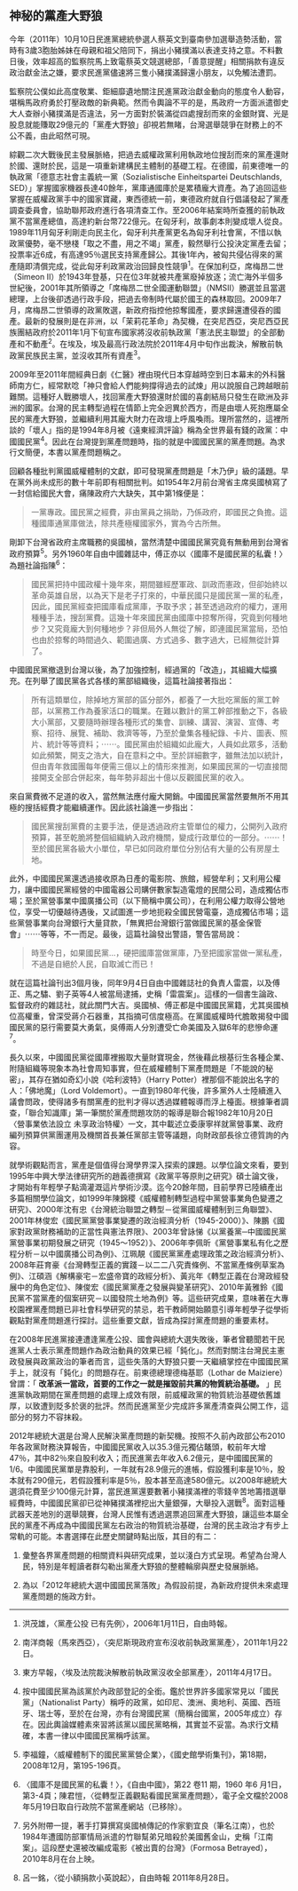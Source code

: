 ## 神秘的黨產大野狼

今年（2011年）10月10日民進黨總統參選人蔡英文到臺南參加選舉造勢活動，當時有3歲3胞胎姊妹在母親和祖父陪同下，捐出小豬撲滿以表達支持之意。不料數日後，效率超高的監察院馬上致電蔡英文競選總部，「善意提醒」相關捐款有違反政治獻金法之嫌，要求民進黨儘速將三隻小豬撲滿歸還小朋友，以免觸法遭罰。

監察院公僕如此高度敬業、鉅細靡遺地關注民進黨政治獻金動向的態度令人動容，堪稱馬政府勇於打壓政敵的新典範。然而令輿論不平的是，馬政府一方面派遣御史大人查辦小豬撲滿是否違法，另一方面對於裝滿從四處搜刮而來的金銀財寶、光是股息就能賺取29億元的「黨產大野狼」卻視若無睹，台灣選舉競爭在財務上的不公不義，由此昭然可現。

綜觀二次大戰後民主發展脈絡，把過去威權政黨利用執政地位搜刮而來的黨產還財於國、還財於民，這是一項重新建構民主體制的基礎工程。在德國，前東德唯一的執政黨「德意志社會主義統一黨（Sozialistische Einheitspartei Deutschlands, SED）」掌握國家機器長達40餘年，黨庫通國庫於是累積龐大資產。為了追回這些掌握在威權政黨手中的國家寶藏，東西德統一前，東德政府就自行倡議發起了黨產調查委員會，協助聯邦政府進行各項清查工作。至2006年結案時所查獲的前執政黨不當黨產總值，高達約新台幣722億元。在匈牙利，故事劇本則變成壞人從良。1989年11月匈牙利剛走向民主化，匈牙利共產黨更名為匈牙利社會黨，不惜以執政黨優勢，毫不戀棧「取之不盡，用之不竭」黨產，毅然舉行公投決定黨產去留；投票率近6成，有高達95％選民支持黨產歸公。其後1年內，被匈共侵佔得來的黨產隨即清償完成，從此匈牙利政黨政治回歸良性競爭<sup>1</sup>。在保加利亞，席梅昂二世（Simeon II）於1943年登基，只在位3年就被共產黨廢掉放逐；流亡海外半個多世紀後，2001年其所領導之「席梅昂二世全國運動聯盟」（NMSII）勝選並且當選總理，上台後卻透過行政手段，把過去帝制時代屬於國王的森林取回。2009年7月，席梅昂二世領導的政黨敗選，新政府指控他掠奪國產，要求歸還遭侵吞的國產。最新的發展則是在非洲，以「茉莉花革命」為契機，在突尼西亞，突尼西亞民族團結政府於2011年1月下旬宣布國家將沒收前執政黨「憲法民主聯盟」的全部動產和不動產<sup>2</sup>。在埃及，埃及最高行政法院於2011年4月中旬作出裁決，解散前執政黨民族民主黨，並沒收其所有資產<sup>3</sup>。

2009年至2011年間經典日劇《仁醫》裡由現代日本穿越時空到日本幕末的外科醫師南方仁，經常默唸「神只會給人們能夠撐得過去的試煉」用以說服自己跨越眼前難關。這種好人戰勝壞人，找回黨產大野狼還財於國的喜劇結局只發生在歐洲及非洲的國家。台灣的民主轉型過程在情節上完全迥異於西方，而是由壞人死抱應屬全民的黨產大野狼，並繼續利用其龐大財力在政壇上呼風喚雨。理所當然的，這裡所談的「壞人」指的是1994年8月被《遠東經濟評論》稱為全世界最有錢的政黨：中國國民黨<sup>4</sup>。因此在台灣提到黨產問題時，指的就是中國國民黨的黨產問題。為求行文簡便，本書以黨產問題稱之。

回顧各種批判黨國威權體制的文獻，即可發現黨產問題是「木乃伊」級的議題。早在黨外尚未成形的數十年前即有相關批判。如1954年2月前台灣省主席吳國楨寫了一封信給國民大會，痛陳政府六大缺失，其中第1條便是：

> 一黨專政。國民黨之經費，非由黨員之捐助，乃係政府，即國民之負擔。這種國庫通黨庫做法，除共產極權國家外，實為今古所無。

剛卸下台灣省政府主席職務的吳國楨，當然清楚中國國民黨究竟有無動用到台灣省政府預算<sup>5</sup>。另外1960年自由中國雜誌中，傅正亦以〈國庫不是國民黨的私囊！〉為題社論指陳<sup>6</sup>：

> 國民黨把持中國政權十幾年來，期間雖經歷軍政、訓政而憲政，但卻始終以革命英雄自居，以為天下是老子打來的，中華民國只是國民黨一黨的私產，因此，國民黨經查把國庫看成黨庫，予取予求；甚至透過政府的權力，運用種種手法，搜刮黨費。這幾十年來國民黨由國庫中掠奪所得，究竟到何種地步？又究竟龐大到何種地步？非但局外人無從了解，即連國民黨當局，恐怕也由於掠奪的時間過久、範圍過廣、方式過多、數字過大，已經無從計算了。

中國國民黨撤退到台灣以後，為了加強控制，經過黨的「改造」，其組織大幅擴充。在列舉了國民黨各式各樣的黨部組織後，這篇社論接著指出：

> 所有這類單位，除掉地方黨部的區分部外，都養了一大批吃黨飯的黨工幹部，以黨務工作為養家活口的職業。在難以數計的黨工幹部推動之下，各級大小黨部，又要隨時辦理各種形式的集會、訓練、講習、演習、宣傳、考察、招待、展覽、補助、救濟等等，乃至於彙集各種紀錄、卡片、圖表、照片、統計等等資料；⋯⋯。國民黨由於組織如此龐大，人員如此眾多，活動如此頻繁，開支之浩大，自在意料之中。至於詳細數字，雖無法加以統計，但由青年救國團每年便需三億以上的情形來推測，如果國民黨的一切直接間接開支全部合併起來，每年勢非超出十億以反觀國民黨的收入。

來自黨費微不足道的收入，當然無法應付龐大開銷。中國國民黨當然要無所不用其極的搜括經費才能繼續運作。因此該社論進一步指出：

> 國民黨搜刮黨費的主要手法，便是透過政府主管單位的權力，公開列入政府預算，甚至乾脆將整個組織納入政府機關，變成行政單位的一部分。⋯⋯！至於國民黨各級大小單位，早已如同政府單位分別佔有大量的公有房屋土地。

此外，中國國民黨還透過接收原為日產的電影院、旅館，經營牟利；又利用公權力，讓中國國民黨經營的中國電器公司購併數家製造電燈的民間公司，造成獨佔市場；至於黨營事業中國廣播公司（以下簡稱中廣公司），在利用公權力取得公營地位，享受一切優越待遇後，又試圖進一步地扼殺全國民營電臺，造成獨佔市場；這些黨營事業向台灣銀行大量貸款，「無異把台灣銀行當做國民黨的基金保管會」⋯⋯等等，不一而足。最後，這篇社論發出警語，警告當局說：

> 時至今日，如果國民黨…，硬把國庫當做黨庫，乃至把國家當做一黨私產，不過是自絕於人民，自取滅亡而已！

就在這篇社論刊出3個月後，同年9月4日自由中國雜誌社的負責人雷震，以及傅正、馬之驌、劉子英等4人被當局逮捕，史稱「雷震案」。這樣的一個書生論政、監督政府的雜誌社，就此關門大吉。吳國楨、傅正都是中國國民黨籍，尤其吳國楨位高權重，曾深受蔣介石器重，其指摘可信度極高。在黨國威權時代膽敢揭發中國國民黨的惡行需要莫大勇氣，吳傅兩人分別遭受亡命美國及入獄6年的悲慘命運<sup>7</sup>。

長久以來，中國國民黨從國庫裡搬取大量財寶現金，然後藉此根基衍生各種企業、附隨組織等現象本為社會周知事實，但在威權體制下黨產問題是「不能說的秘密」，其存在猶如奇幻小說《哈利波特》（Harry Potter）裡那個不能說出名字的人：「佛地魔」（Lord Voldemort）。一直到1980年代後，許多黨外人士陸續進入議會問政，使得諸多有關黨產的批判才得以透過媒體報導而浮上檯面。根據筆者調查，「聯合知識庫」第一筆關於黨產問題攻防的報導是聯合報1982年10月20日〈營事業依法設立 未享政治特權〉一文，其中載述立委康寧祥就黨營事業、政府編列預算供黨團運用及機關首長兼任黨部主管等議題，向財政部長徐立德質詢的內容。

就學術觀點而言，黨產是個值得台灣學界深入探索的課題。以學位論文來看，要到1995年中興大學法律研究所的趙義德撰寫《政黨平等原則之研究》碩士論文後，才開始有年輕學子點滴灌溉這片學術沙漠。迄今20餘年間，目前學界已陸續產出多篇相關學位論文，如1999年陳錦稷《威權體制轉型過程中黨營事業角色變遷之研究》、2000年沈有忠《台灣統治聯盟之轉型－從黨國威權體制到三角聯盟》、2001年林俊宏《國民黨黨營事業變遷的政治經濟分析（1945-2000）》、陳鵬《國家對政黨財務補助的正當性與憲法界限》、2003年曾詠悌《以黨養黨─中國國民黨黨營事業初期發展之研究（1945～1952）》、2006年李佩昕《黨營事業私有化之歷程分析－以中國廣播公司為例》、江珮靚《國民黨黨產處理政策之政治經濟分析》、2008年莊育豪《台灣轉型正義的實踐－以二二八究責條例、不當黨產條例草案為例》、江碩涵《解構豪宅－宏盛帝寶的政經分析》、黃兆年《轉型正義在台灣政經發展中的角色定位》、陳俊宏《國民黨黨產之發展與變革研究》、2010年黃雅鈴《國民黨不當黨產的個案研究－以國發院土地為例》等。這些研究成果，意味著在大專校園裡黨產問題已非社會科學研究的禁忌，若干教師開始願意引導年輕學子從學術觀點對黨產問題進行探討。這些重要文獻，皆成為探討黨產問題的重要素材。

在2008年民進黨接連遭逢黨產公投、國會與總統大選失敗後，筆者曾聽聞若干民進黨人士表示黨產問題作為政治動員的效果已經「鈍化」。然而對關注台灣民主憲政發展與政黨政治的筆者而言，這些失落的大野狼只要一天繼續掌控在中國國民黨手上，就沒有「鈍化」的問題存在。前東德總理德梅基耶（Lothar de Maiziere）曾謂：「 **改革派一當政，首要的工作之一就是摧毀前共黨的物質統治基礎。** 」民進黨執政期間在黨產問題的處理上成效有限，前威權政黨的物質統治基礎依舊雄厚，以致遭到貶多於褒的批評。然而民進黨至少完成許多黨產清查與公開工作，這部分的努力不容抹殺。

2012年總統大選是台灣人民解決黨產問題的新契機。按照不久前內政部公布2010年各政黨財務決算報告，中國國民黨收入以35.3億元獨佔鼇頭，較前年大增47％，其中82％來自股利收入；而民進黨去年收入6.2億元，是中國國民黨的1/6。中國國民黨單是靠股利，一年就有28.9億元的進帳，假設獲利率是10％，股本就有290億元，若假設獲利率是5％，股本甚至高達580億元。以2008年總統大選須花費至少100億元計算，當民進黨還要數著小豬撲滿裡的零錢辛苦地籌措選舉經費時，中國國民黨卻已從神豬撲滿裡挖出大量銀彈，大舉投入選戰<sup>8</sup>。面對這種武器天差地別的選舉競賽，台灣人民惟有透過選票追回黨產大野狼，讓這些本屬全民的黨產不再成為中國國民黨左右政治的物質統治基礎，台灣的民主政治才有步上常軌的可能。本書選擇在此歷史關鍵時點出版，其目的有二：

1. 彙整各界黨產問題的相關資料與研究成果，並以淺白方式呈現。希望為台灣人民，特別是年輕讀者群勾勒出黨產大野狼的整體輪廓與歷史發展脈絡。

2. 為以「2012年總統大選中國國民黨落敗」為假設前提，為新政府提供未來處理黨產問題的施政方針。



---

1. 洪茂雄，〈黨產公投 已有先例〉，2006年1月11日，自由時報。

2. 南洋商報（馬來西亞），〈突尼斯現政府宣布沒收前執政黨黨產〉，2011年1月22日。

3. 東方早報，〈埃及法院裁決解散前執政黨沒收全部黨產〉，2011年4月17日。

4. 按中國國民黨為該黨於內政部登記的全銜。鑑於世界許多國家常見以「國民黨」（Nationalist Party）稱呼的政黨，如印尼、澳洲、奧地利、英國、西班牙、瑞士等，至於在台灣，亦有台灣國民黨（簡稱台國黨，2005年成立）存在。因此輿論媒體素來習將該黨以國民黨略稱，其實並不妥當。為求行文精確，本書一律以中國國民黨稱呼該黨。

5. 李福鐘，〈威權體制下的國民黨黨營企業〉，《國史館學術集刊》，第18期，2008年12月，第195-196頁。

6. 〈國庫不是國民黨的私囊！〉，《自由中國》，第22 卷11 期，1960 年6 月1日，第3-4頁；陳君愷，〈從轉型正義觀點看國民黨黨產問題〉，電子全文檔於2008年5月19日取自行政院不當黨產網站（已移除）。

7. 另外附帶一提，著手打算撰寫吳國楨傳記的作家劉宜良（筆名江南），也於1984年遭國防部軍情局派遣的竹聯幫弟兄暗殺於美國舊金山，史稱「江南案」。這段歷史還被改編成電影《被出賣的台灣》（Formosa Betrayed），2010年8月在台上映。

8. 呂一銘，〈從小額捐款小英說起〉，自由時報 2011年8月28日。
